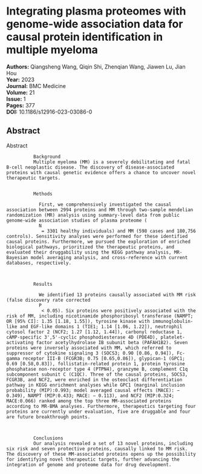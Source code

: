 # Integrating plasma proteomes with genome-wide association data for causal protein identification in multiple myeloma

**Authors:** Qiangsheng Wang, Qiqin Shi, Zhenqian Wang, Jiawen Lu, Jian Hou  
**Year:** 2023  
**Journal:** BMC Medicine  
**Volume:** 21  
**Issue:** 1  
**Pages:** 377  
**DOI:** 10.1186/s12916-023-03086-0  

## Abstract
Abstract
            
              Background
              Multiple myeloma (MM) is a severely debilitating and fatal B-cell neoplastic disease. The discovery of disease-associated proteins with causal genetic evidence offers a chance to uncover novel therapeutic targets.
            
            
              Methods
              
                First, we comprehensively investigated the causal association between 2994 proteins and MM through two-sample mendelian randomization (MR) analysis using summary-level data from public genome-wide association studies of plasma proteome (
                N
                 = 3301 healthy individuals) and MM (598 cases and 180,756 controls). Sensitivity analyses were performed for these identified causal proteins. Furthermore, we pursued the exploration of enriched biological pathways, prioritized the therapeutic proteins, and evaluated their druggability using the KEGG pathway analysis, MR-Bayesian model averaging analysis, and cross-reference with current databases, respectively.
              
            
            
              Results
              
                We identified 13 proteins causally associated with MM risk (false discovery rate corrected
                P
                 < 0.05). Six proteins were positively associated with the risk of MM, including nicotinamide phosphoribosyl transferase (NAMPT; OR [95% CI]: 1.35 [1.18, 1.55]), tyrosine kinase with immunoglobulin-like and EGF-like domains 1 (TIE1; 1.14 [1.06, 1.22]), neutrophil cytosol factor 2 (NCF2; 1.27 [1.12, 1.44]), carbonyl reductase 1, cAMP-specific 3',5'-cyclic phosphodiesterase 4D (PDE4D), platelet-activating factor acetylhydrolase IB subunit beta (PAFAH1B2). Seven proteins were inversely associated with MM, which referred to suppressor of cytokine signaling 3 (SOCS3; 0.90 [0.86, 0.94]), Fc-gamma receptor III-B (FCGR3B; 0.75 [0.65,0.86]), glypican-1 (GPC1; 0.69 [0.58,0.83]), follistatin-related protein 1, protein tyrosine phosphatase non-receptor type 4 (PTPN4), granzyme B, complement C1q subcomponent subunit C (C1QC). Three of the causal proteins, SOCS3, FCGR3B, and NCF2, were enriched in the osteoclast differentiation pathway in KEGG enrichment analyses while GPC1 (marginal inclusion probability (MIP):0.993; model averaged causal effects (MACE): − 0.349), NAMPT (MIP:0.433; MACE: − 0.113), and NCF2 (MIP:0.324; MACE:0.066) ranked among the top three MM-associated proteins according to MR-BMA analyses. Furthermore, therapeutics targeting four proteins are currently under evaluation, five are druggable and four are future breakthrough points.
              
            
            
              Conclusions
              Our analysis revealed a set of 13 novel proteins, including six risk and seven protective proteins, causally linked to MM risk. The discovery of these MM-associated proteins opens up the possibility for identifying novel therapeutic targets, further advancing the integration of genome and proteome data for drug development.

